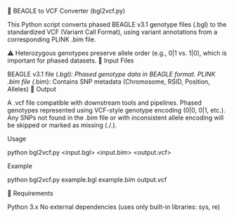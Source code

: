 🧬 BEAGLE to VCF Converter (bgl2vcf.py)

This Python script converts phased BEAGLE v3.1 genotype files (.bgl) to the standardized VCF (Variant Call Format), using variant annotations from a corresponding PLINK .bim file.

⚠️ Heterozygous genotypes preserve allele order (e.g., 0|1 vs. 1|0), which is important for phased datasets.
📂 Input Files

BEAGLE v3.1 file (*.bgl): Phased genotype data in BEAGLE format.
PLINK .bim file (*.bim): Contains SNP metadata (Chromosome, RSID, Position, Alleles)
🧾 Output

A .vcf file compatible with downstream tools and pipelines.
Phased genotypes represented using VCF-style genotype encoding (0|0, 0|1, etc.).
Any SNPs not found in the .bim file or with inconsistent allele encoding will be skipped or marked as missing (./.).

Usage 

python bgl2vcf.py <input.bgl> <input.bim> <output.vcf>

Example

python bgl2vcf.py example.bgl example.bim output.vcf

🔧 Requirements

Python 3.x
No external dependencies (uses only built-in libraries: sys, re)
